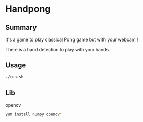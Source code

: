 
# Handpong

## Summary

It's a game to play classical Pong game but with your webcam !

There is a hand detection to play with your hands.

## Usage

```bash
./run.sh
```

## Lib

opencv
```bash
yum install numpy opencv*
```
